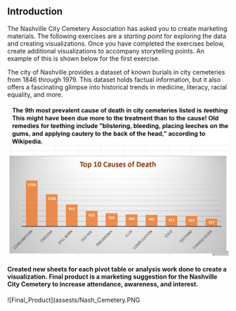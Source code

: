 ## Introduction

The Nashville City Cemetery Association has asked you to create marketing materials. The following exercises are a _starting point_ for exploring the data and creating visualizations. Once you have completed the exercises below, create additional visualizations to accompany storytelling points. An example of this is shown below for the first exercise.

The city of Nashville provides a dataset of known burials in city cemeteries from 1846 through 1979. This dataset holds factual information, but it also offers a fascinating glimpse into historical trends in medicine, literacy, racial equality, and more.

![top 10 causes](assets/top_10_death_causes.png)



#### Created new sheets for each pivot table or analysis work done to create a visualization. Final product is a marketing suggestion for the Nashville City Cemetery to increase attendance, awareness, and interest. 

![Final_Product](assests/Nash_Cemetery.PNG
